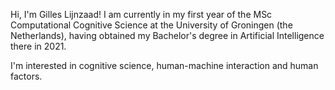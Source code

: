 Hi, I'm Gilles Lijnzaad! I am currently in my first year of the MSc Computational Cognitive Science at the University of Groningen (the Netherlands), having obtained my Bachelor's degree in Artificial Intelligence there in 2021. 

I'm interested in cognitive science, human-machine interaction and human factors.

<!---
gilleslijnzaad/gilleslijnzaad is a ✨ special ✨ repository because its `README.md` (this file) appears on your GitHub profile.
You can click the Preview link to take a look at your changes.
--->
